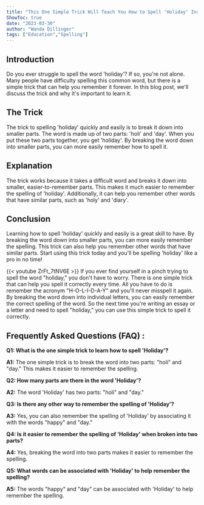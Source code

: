 ```yaml
---
title: "This One Simple Trick Will Teach You How to Spell 'Holiday' Instantly!"
ShowToc: true 
date: "2023-03-30"
author: "Wanda Dillinger" 
tags: ["Education","Spelling"]
---
```

## Introduction

Do you ever struggle to spell the word 'holiday'? If so, you're not alone. Many people have difficulty spelling this common word, but there is a simple trick that can help you remember it forever. In this blog post, we'll discuss the trick and why it's important to learn it.

## The Trick

The trick to spelling 'holiday' quickly and easily is to break it down into smaller parts. The word is made up of two parts: 'holi' and 'day'. When you put these two parts together, you get 'holiday'. By breaking the word down into smaller parts, you can more easily remember how to spell it.

## Explanation

The trick works because it takes a difficult word and breaks it down into smaller, easier-to-remember parts. This makes it much easier to remember the spelling of 'holiday'. Additionally, it can help you remember other words that have similar parts, such as 'holy' and 'diary'.

## Conclusion

Learning how to spell 'holiday' quickly and easily is a great skill to have. By breaking the word down into smaller parts, you can more easily remember the spelling. This trick can also help you remember other words that have similar parts. Start using this trick today and you'll be spelling 'holiday' like a pro in no time!

{{< youtube ZrFt_7tNV6E >}} 
If you ever find yourself in a pinch trying to spell the word "holiday," you don't have to worry. There is one simple trick that can help you spell it correctly every time. All you have to do is remember the acronym "H-O-L-I-D-A-Y" and you'll never misspell it again. By breaking the word down into individual letters, you can easily remember the correct spelling of the word. So the next time you're writing an essay or a letter and need to spell "holiday," you can use this simple trick to spell it correctly.

## Frequently Asked Questions (FAQ) :
**Q1: What is the one simple trick to learn how to spell 'Holiday'?**

**A1:** The one simple trick is to break the word into two parts: "holi" and "day." This makes it easier to remember the spelling.

**Q2: How many parts are there in the word 'Holiday'?**

**A2:** The word 'Holiday' has two parts: "holi" and "day."

**Q3: Is there any other way to remember the spelling of 'Holiday'?**

**A3:** Yes, you can also remember the spelling of 'Holiday' by associating it with the words "happy" and "day."

**Q4: Is it easier to remember the spelling of 'Holiday' when broken into two parts?**

**A4:** Yes, breaking the word into two parts makes it easier to remember the spelling.

**Q5: What words can be associated with 'Holiday' to help remember the spelling?**

**A5:** The words "happy" and "day" can be associated with 'Holiday' to help remember the spelling.





